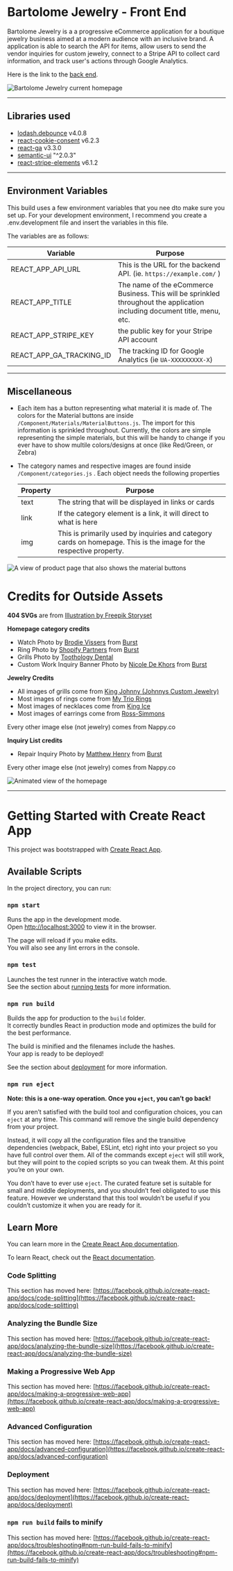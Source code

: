 # Bartolome Jewelry - Front End

<p>
Bartolome Jewelry is a a progressive eCommerce application for a boutique jewelry business aimed at a modern audience with an inclusive brand. A application is able to search the API for items, allow users to send the vendor inquiries for custom jewelry, connect to a Stripe API to collect card information, and track user's actions through Google Analytics.
</p>

 Here is the link to the [back end](https://github.com/luisreyesxv/jewelry-store-back).






<img src='./screenshots/jewelry_1.png' alt="Bartolome Jewelry current homepage">


---

## Libraries used

* [lodash.debounce](https://github.com/lodash/lodash) v4.0.8
* [react-cookie-consent](https://github.com/Mastermindzh/react-cookie-consent) v6.2.3
* [react-ga](https://github.com/react-ga/react-ga) v3.3.0
* [semantic-ui](https://github.com/Semantic-Org/Semantic-UI) "^2.0.3"
* [react-stripe-elements](https://github.com/stripe/react-stripe-elements) v6.1.2

---

## Environment Variables
<p>
This build uses a few environment variables that you nee dto make sure you set up. For your development environment, I recommend you create a .env.development file and insert the variables in this file.

The variables are as follows:

| **Variable**   | **Purpose** |
|----------------|-------------|
| REACT_APP_API_URL | This is the URL for the backend API. (ie. `https://example.com/` )     |
| REACT_APP_TITLE        | The name of the eCommerce Business. This will be sprinkled throughout the application including document title, menu, etc.      |
| REACT_APP_STRIPE_KEY          | the public key for your Stripe API account     |
| REACT_APP_GA_TRACKING_ID          | The tracking ID for Google Analytics (ie `UA-XXXXXXXXX-X`)     |

---

## Miscellaneous

* Each item has a button representing what material it is made of. The colors for the Material buttons are inside ```/Component/Materials/MaterialButtons.js```. The import for this information is sprinkled throughout. Currently, the colors are simple representing the simple materials, but this will be handy to change if you ever have to show multile colors/designs at once (like Red/Green, or Zebra)

* The category names and respective images are found inside ```/Component/categories.js``` . Each object needs the following properties


    | **Property**   | **Purpose** |
    |----------------|-------------|
    | text | The string that will be displayed in links or cards     |
    | link | If the category element is a link, it will direct to what is here     |
    | img | This is primarily used by inquiries and category cards on homepage. This is the image for the respective property.   |

<img src='./screenshots/jewelry_2.png' alt="A view of product page that also shows the material buttons">



# Credits for Outside Assets
**404 SVGs** are from  <a href="https://storyset.com/web">Illustration by Freepik Storyset</a> 

**Homepage category credits**

* Watch Photo by <a href="https://burst.shopify.com/@thenomadbrodie?utm_campaign=photo_credit&amp;utm_content=Free+Tying+Up+Boot+Laces+Photo+%E2%80%94+High+Res+Pictures&amp;utm_medium=referral&amp;utm_source=credit">Brodie Vissers</a> from <a href="https://burst.shopify.com/tie?utm_campaign=photo_credit&amp;utm_content=Free+Tying+Up+Boot+Laces+Photo+%E2%80%94+High+Res+Pictures&amp;utm_medium=referral&amp;utm_source=credit">Burst</a>
* Ring Photo by <a href="https://burst.shopify.com/@shopifypartners?utm_campaign=photo_credit&amp;utm_content=Free+Stock+Photo+of+Fist+With+Pride+Ring+%E2%80%94+HD+Images&amp;utm_medium=referral&amp;utm_source=credit">Shopify Partners</a> from <a href="https://burst.shopify.com/ring?utm_campaign=photo_credit&amp;utm_content=Free+Stock+Photo+of+Fist+With+Pride+Ring+%E2%80%94+HD+Images&amp;utm_medium=referral&amp;utm_source=credit">Burst</a>
* Grills Photo by  <a href="https://www.toothologydental.com/grills-history/"> Toothology Dental </a>
* Custom Work Inquiry Banner Photo by <a href="https://burst.shopify.com/@ndekhors?utm_campaign=photo_credit&amp;utm_content=Picture+of+Mens+Watch+%26+Ring+-+Free+Stock+Photo&amp;utm_medium=referral&amp;utm_source=credit">Nicole De Khors</a> from <a href="https://burst.shopify.com/watch?utm_campaign=photo_credit&amp;utm_content=Picture+of+Mens+Watch+%26+Ring+-+Free+Stock+Photo&amp;utm_medium=referral&amp;utm_source=credit">Burst</a>


**Jewelry Credits**

* All images of grills come from [King Johnny (Johnnys Custom Jewelry)](https://johnnyscustomjewelry.com/grillz/)
* Most images of rings come from [My Trio Rings](https://www.mytriorings.com/)
* Most images of necklaces come from [King Ice](https://www.kingice.com/)
* Most images of earrings come from [Ross-Simmons](https://www.ross-simons.com/)


Every other image else (not jewelry)  comes from Nappy.co

**Inquiry List credits**

* Repair Inquiry Photo by <a href="https://burst.shopify.com/@matthew_henry?utm_campaign=photo_credit&amp;utm_content=Browse+Free+HD+Images+of+Using+a+Rotary+Tool+On+Jewelry&amp;utm_medium=referral&amp;utm_source=credit">Matthew Henry</a> from <a href="https://burst.shopify.com/tools?utm_campaign=photo_credit&amp;utm_content=Browse+Free+HD+Images+of+Using+a+Rotary+Tool+On+Jewelry&amp;utm_medium=referral&amp;utm_source=credit">Burst</a>

Every other image else (not jewelry)  comes from Nappy.co


<img src='./screenshots/jewelry_3.gif' alt="Animated view of the homepage">

---



# Getting Started with Create React App

This project was bootstrapped with [Create React App](https://github.com/facebook/create-react-app).

## Available Scripts

In the project directory, you can run:

### `npm start`

Runs the app in the development mode.\
Open [http://localhost:3000](http://localhost:3000) to view it in the browser.

The page will reload if you make edits.\
You will also see any lint errors in the console.

### `npm test`

Launches the test runner in the interactive watch mode.\
See the section about [running tests](https://facebook.github.io/create-react-app/docs/running-tests) for more information.

### `npm run build`

Builds the app for production to the `build` folder.\
It correctly bundles React in production mode and optimizes the build for the best performance.

The build is minified and the filenames include the hashes.\
Your app is ready to be deployed!

See the section about [deployment](https://facebook.github.io/create-react-app/docs/deployment) for more information.

### `npm run eject`

**Note: this is a one-way operation. Once you `eject`, you can’t go back!**

If you aren’t satisfied with the build tool and configuration choices, you can `eject` at any time. This command will remove the single build dependency from your project.

Instead, it will copy all the configuration files and the transitive dependencies (webpack, Babel, ESLint, etc) right into your project so you have full control over them. All of the commands except `eject` will still work, but they will point to the copied scripts so you can tweak them. At this point you’re on your own.

You don’t have to ever use `eject`. The curated feature set is suitable for small and middle deployments, and you shouldn’t feel obligated to use this feature. However we understand that this tool wouldn’t be useful if you couldn’t customize it when you are ready for it.

## Learn More

You can learn more in the [Create React App documentation](https://facebook.github.io/create-react-app/docs/getting-started).

To learn React, check out the [React documentation](https://reactjs.org/).

### Code Splitting

This section has moved here: [https://facebook.github.io/create-react-app/docs/code-splitting](https://facebook.github.io/create-react-app/docs/code-splitting)

### Analyzing the Bundle Size

This section has moved here: [https://facebook.github.io/create-react-app/docs/analyzing-the-bundle-size](https://facebook.github.io/create-react-app/docs/analyzing-the-bundle-size)

### Making a Progressive Web App

This section has moved here: [https://facebook.github.io/create-react-app/docs/making-a-progressive-web-app](https://facebook.github.io/create-react-app/docs/making-a-progressive-web-app)

### Advanced Configuration

This section has moved here: [https://facebook.github.io/create-react-app/docs/advanced-configuration](https://facebook.github.io/create-react-app/docs/advanced-configuration)

### Deployment

This section has moved here: [https://facebook.github.io/create-react-app/docs/deployment](https://facebook.github.io/create-react-app/docs/deployment)

### `npm run build` fails to minify

This section has moved here: [https://facebook.github.io/create-react-app/docs/troubleshooting#npm-run-build-fails-to-minify](https://facebook.github.io/create-react-app/docs/troubleshooting#npm-run-build-fails-to-minify)
